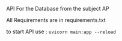 API For the Database from the subject AP

All Requirements are in requirements.txt

to start API use : ``uvicorn main:app --reload``
